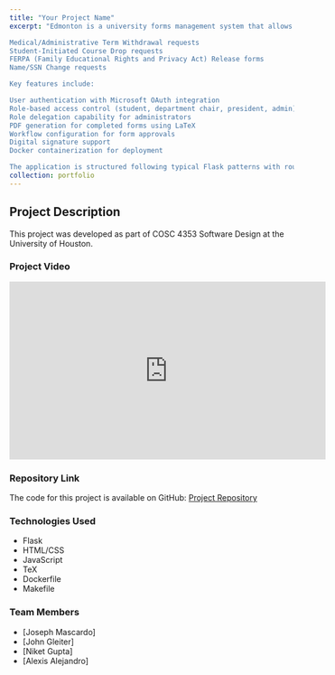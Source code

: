 ```yaml
---
title: "Your Project Name"
excerpt: "Edmonton is a university forms management system that allows students to submit various administrative requests and enables staff to process them through defined approval workflows. The system handles several types of forms:

Medical/Administrative Term Withdrawal requests
Student-Initiated Course Drop requests
FERPA (Family Educational Rights and Privacy Act) Release forms
Name/SSN Change requests

Key features include:

User authentication with Microsoft OAuth integration
Role-based access control (student, department chair, president, admin)
Role delegation capability for administrators
PDF generation for completed forms using LaTeX
Workflow configuration for form approvals
Digital signature support
Docker containerization for deployment

The application is structured following typical Flask patterns with routes, templates, and database models using SQLAlchemy. It appears to be designed for a university environment to streamline administrative processes and form submissions.<br/>"
collection: portfolio
---
```


## Project Description

This project was developed as part of COSC 4353 Software Design at the University of Houston.

### Project Video

<iframe width="560" height="315" src="https://www.youtube.com/embed/owLFAySZoO4" frameborder="0" allow="accelerometer; autoplay; clipboard-write; encrypted-media; gyroscope; picture-in-picture" allowfullscreen></iframe>

### Repository Link

The code for this project is available on GitHub: [Project Repository](https://github.com/jomosquito/Edmonton-v.02)

### Technologies Used

* Flask 
* HTML/CSS
* JavaScript
* TeX
* Dockerfile
* Makefile

### Team Members

* [Joseph Mascardo]
* [John Gleiter]
* [Niket Gupta]
* [Alexis Alejandro]
